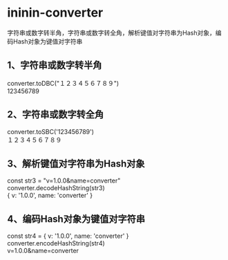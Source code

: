 # ininin-converter
字符串或数字转半角，字符串或数字转全角，解析键值对字符串为Hash对象，编码Hash对象为键值对字符串

## 1、字符串或数字转半角
converter.toDBC("１２３４５６７８９")  
123456789

## 2、字符串或数字转全角
converter.toSBC('123456789')  
１２３４５６７８９

## 3、解析键值对字符串为Hash对象
const str3 = "v=1.0.0&name=converter"  
converter.decodeHashString(str3)  
{ v: '1.0.0', name: 'converter' }

## 4、编码Hash对象为键值对字符串
const str4 = { v: '1.0.0', name: 'converter' }  
converter.encodeHashString(str4)  
v=1.0.0&name=converter
